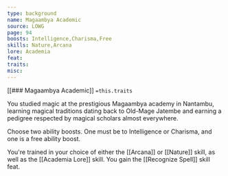 ```yaml
---
type: background
name: Magaambya Academic 
source: LOWG
page: 94
boosts: Intelligence,Charisma,Free
skills: Nature,Arcana
lore: Academia
feat: 
traits: 
misc: 
---
```


[[### Magaambya Academic]]
`=this.traits`


You studied magic at the prestigious Magaambya academy in Nantambu, learning magical traditions dating back to Old-Mage Jatembe and earning a pedigree respected by magical scholars almost everywhere.

Choose two ability boosts. One must be to Intelligence or Charisma, and one is a free ability boost.

You're trained in your choice of either the [[Arcana]] or [[Nature]] skill, as well as the [[Academia Lore]] skill. You gain the [[Recognize Spell]] skill feat.

